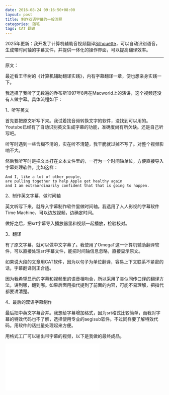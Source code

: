 ```yaml
---
date: 2016-08-24 09:16:50+08:00
layout: post
title: 制作双语字幕的一般流程
categories: 随笔
tags: CAT 翻译
---
```


2025年更新：我开发了计算机辅助音视频翻译[Silhouette](https://www.basiccat.org/zh/silhouette/)，可以自动识别语音，生成带时间轴的字幕文件，并提供一体化的操作界面，可以提高翻译效率。

----------

原文：
 
最近看王华树的《计算机辅助翻译实践》，内有字幕翻译一章，便也想亲身实践一下。

我选择了我听了无数遍的乔布斯1997年8月在Macworld上的演讲，这个视频还没有人做字幕。具体流程如下：

1、听写英文

首先要把原文听写下来。我试着找音频转换文字的软件，没找到可以用的。Youtube已经有了自动识别英文生成字幕的功能，准确度尙有所欠缺。还是自己听写吧。

听写时遇到一些含糊不清的，实在听不清楚，我干脆就过掉不写了。对整个视频影响不大。

然后我听写时是把文本打在文本文件里的，一行为一个时间轴单位，方便直接导入字幕处理软件。比如这样：

```
And I, like a lot of other people, 
are pulling together to help Apple get healthy again
and I am extraordinarily confident that that is going to happen.
```

2、制作英文字幕，做时间轴

英文听写下来，就导入字幕制作软件里做时间轴。我选用了人人影视的字幕软件Time Machine，可以边放视频，边确定时间。

做好之后，把srt字幕导入播放器里和视频一起播放，检验校对。

3、翻译

有了原文字幕，就可以做中文字幕了。我使用了OmegaT这一计算机辅助翻译软件，可以直接处理srt字幕文件，能把时间轴信息忽略，直接显示原文。

如果说大段的文章用CAT软件，因为以句子为单位翻译，容易上下文联系不紧密的话，字幕翻译则正合适。

因为我希望显示的字幕和视频里的语音相吻合，所以采用了类似同传口译的翻译方法，讲到哪，翻到哪。如果后面用指代提到了前面的内容，可能不易理解，把指代都要讲清楚。

4、最后的双语字幕制作

最后把中英文字幕合并。我想给字幕增加格式，因为srt格式比较简单，而我对字幕的特效代码也不了解，选择使用专业的aegisub软件。不过同样要了解特效代码。用软件的话批量处理起来方便。

用格式工厂可以输出带字幕的视频，以下是我做的最终成品。

<iframe src="//player.bilibili.com/player.html?aid=5970802&cid=9693866&page=1" scrolling="no" border="0" frameborder="no" framespacing="0" allowfullscreen="true"> </iframe>
